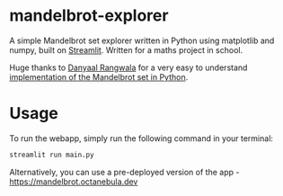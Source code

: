# mandelbrot-explorer
A simple Mandelbrot set explorer written in Python using matplotlib and numpy, built on [Streamlit](https://streamlit.io/). Written for a maths project in school.

Huge thanks to [Danyaal Rangwala](https://github.com/danyaal) for a very easy to understand [implementation of the Mandelbrot set in Python](https://github.com/danyaal/mandelbrot).

# Usage

To run the webapp, simply run the following command in your terminal:

```bash
streamlit run main.py
```

Alternatively, you can use a pre-deployed version of the app - https://mandelbrot.octanebula.dev
